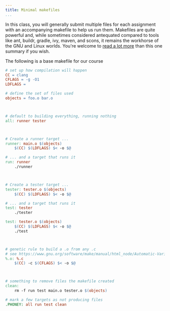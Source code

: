 ```yaml
---
title: Minimal makefiles
...
```


In this class, you will generally submit multiple files for each assignment
with an accompanying makefile to help us run them.
Makefiles are quite powerful and, while sometimes considered antequated compared to tools like ant, buildr, gradle, ivy, maven, and scons, it remains the workhorse of the GNU and Linux worlds.
You're welcome to [read a lot more](https://www.gnu.org/software/make/manual/) than this one summary if you wish.


The following is a base makefile for our course

````makefile
# set up how compilation will happen
CC = clang
CFLAGS = -g -O1
LDFLAGS = 

# define the set of files used
objects = foo.o bar.o



# default to building everything, running nothing
all: runner tester



# Create a runner target ...
runner: main.o $(objects)
    $(CC) $(LDFLAGS) $< -o $@

# ... and a target that runs it
run: runner
    ./runner



# Create a tester target ...
tester: tester.o $(objects)
    $(CC) $(LDFLAGS) $< -o $@

# ... and a target that runs it
test: tester
    ./tester

test: tester.o $(objects)
    $(CC) $(LDFLAGS) $< -o $@
    ./test



# genetic rule to build a .o from any .c
# see https://www.gnu.org/software/make/manual/html_node/Automatic-Variables.html
%.o: %.c
    $(CC) -c $(CFLAGS) $< -o $@



# something to remove files the makefile created
clean:
    rm -f run test main.o tester.o $(objects)

# mark a few targets as not producing files
.PHONEY: all run test clean 
````
